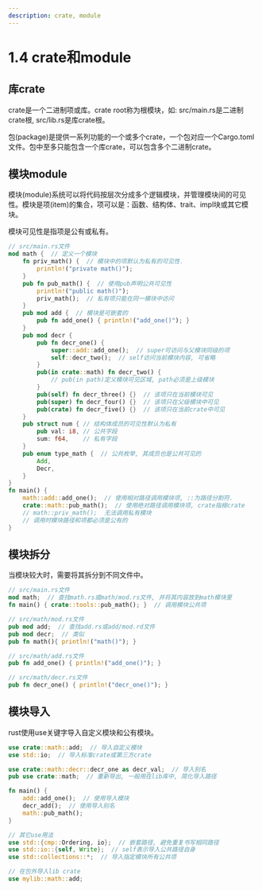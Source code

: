 ```yaml
---
description: crate, module
---
```


# 1.4 crate和module

## 库crate

crate是一个二进制项或库。crate root称为根模块，如: src/main.rs是二进制crate根, src/lib.rs是库crate根。

包(package)是提供一系列功能的一个或多个crate，一个包对应一个Cargo.toml文件。包中至多只能包含一个库crate，可以包含多个二进制crate。

## 模块module

模块(module)系统可以将代码按层次分成多个逻辑模块，并管理模块间的可见性。模块是项(item)的集合，项可以是：函数、结构体、trait、impl块或其它模块。

模块可见性是指项是公有或私有。

```rust
// src/main.rs文件
mod math {  // 定义一个模块
    fn priv_math() {  // 模块中的项默认为私有的可见性. 
        println!("private math()");
    }
    pub fn pub_math() {  // 使用pub声明公共可见性
        println!("public math()");
        priv_math();  // 私有项只能在同一模块中访问
    }
    pub mod add {  // 模块是可嵌套的
        pub fn add_one() { println!("add_one()"); }
    }
    pub mod decr {
        pub fn decr_one() {
            super::add::add_one();  // super可访问与父模块同级的项
            self::decr_two();  // self访问当前模块内容, 可省略
        }
        pub(in crate::math) fn decr_two() {
            // pub(in path)定义模块可见区域, path必须是上级模块
        }
        pub(self) fn decr_three() {}  // 该项只在当前模块可见
        pub(super) fn decr_four() {}  // 该项只在父级模块中可见
        pub(crate) fn decr_five() {}  // 该项只在当前crate中可见
    }
    pub struct num { // 结构体成员的可见性默认为私有
        pub val: i8, // 公共字段 
        sum: f64,    // 私有字段
    }
    pub enum type_math {  // 公共枚举, 其成员也是公共可见的
        Add,
        Decr,
    }
}
fn main() {
    math::add::add_one();  // 使用相对路径调用模块项, ::为路径分割符.
    crate::math::pub_math();  // 使用绝对路径调用模块项, crate指根crate
    // math::priv_math();  无法调用私有模块
    // 调用时模块路径和项都必须是公有的
}

```

## 模块拆分

当模块较大时，需要将其拆分到不同文件中。

```rust
// src/main.rs文件
mod math;  // 查找math.rs或math/mod.rs文件, 并将其内容放到math模块里
fn main() { crate::tools::pub_math(); }  // 调用模块公共项

// src/math/mod.rs文件
pub mod add;  // 查找add.rs或add/mod.rd文件
pub mod decr;  // 类似
pub fn math(){ println!("math()"); }

// src/math/add.rs文件
pub fn add_one() { println!("add_one()"); }

// src/math/decr.rs文件
pub fn decr_one() { println!("decr_one()"); }
```

## 模块导入

rust使用use关键字导入自定义模块和公有模块。

```rust
use crate::math::add;  // 导入自定义模块
use std::io;  // 导入标准crate或第三方crate

use crate::math::decr::decr_one as decr_val;  // 导入别名
pub use crate::math;  // 重新导出, 一般用在lib库中, 简化导入路径

fn main() {
    add::add_one();  // 使用导入模块
    decr_add();  // 使用导入别名
    math::pub_math();
}

// 其它use用法
use std::{cmp::Ordering, io};  // 嵌套路径, 避免重复书写相同路径
use std::io::{self, Write};  // self表示导入公共路径自身
use std::collections::*;  // 导入指定模块所有公共项

// 在包外导入lib crate
use mylib::math::add;
```
